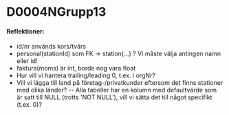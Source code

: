 # D0004NGrupp13

#### Reflektioner:
- id/nr används kors/tvärs
- personal(stationId) som FK -> station(...) ? Vi måste välja antingen namn eller id!
- faktura(moms) är int, borde nog vara float
- Hur vill vi hantera trailing/leading 0, t.ex. i orgNr?
- Vill vi lägga till land på företag-/privatkunder eftersom det finns stationer med olika länder?
-- Alla tabeller har en kolumn med defaultvärde som är satt till NULL (trotts 'NOT NULL'), vill vi sätta det till något specifikt (t.ex. 0)?